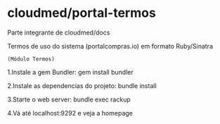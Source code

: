  cloudmed/portal-termos
================================
Parte integrante de cloudmed/docs

Termos de uso do sistema (portalcompras.io) em formato Ruby/Sinatra 
	
	(Módulo Termos)
1.Instale a gem Bundler:
gem install bundler

2.Instale as dependencias do projeto:
bundle install

3.Starte o web server:
bundle exec rackup

4.Vá até localhost:9292 e veja a homepage
